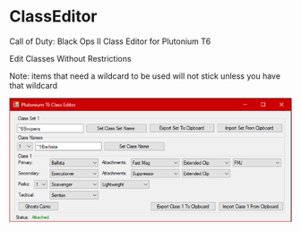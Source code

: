 # ClassEditor
 Call of Duty: Black Ops II Class Editor for Plutonium T6

Edit Classes Without Restrictions

Note: items that need a wildcard to be used will not stick unless you have that wildcard

![](image.png)
